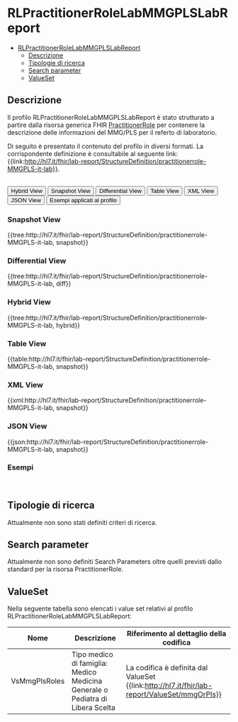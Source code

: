 # RLPractitionerRoleLabMMGPLSLabReport

- [RLPractitionerRoleLabMMGPLSLabReport](#RLPractitionerRoleLabMMGPLSLabReport)
  - [Descrizione](#descrizione)
  - [Tipologie di ricerca](#tipologie-di-ricerca)
  - [Search parameter](#search-parameter)
  - [ValueSet](#valueset)

## Descrizione

Il profilo RLPractitionerRoleLabMMGPLSLabReport è stato strutturato a partire dalla risorsa generica FHIR [PractitionerRole](http://hl7.org/fhir/R4/practitionerrole.html) per contenere la descrizione delle informazioni del MMG/PLS per il referto di laboratorio.

Di seguito è presentato il contenuto del profilo in diversi formati. La corrispondente definizione è consultabile al seguente link: {{link:http://hl7.it/fhir/lab-report/StructureDefinition/practitionerrole-MMGPLS-it-lab}}.

<br>
<div class="tab">
  <button class="tablinks active" onclick="openTab(event, 'Hybrid View')">Hybrid View</button>
  <button class="tablinks" onclick="openTab(event, 'Snapshot View')">Snapshot View</button>
  <button class="tablinks" onclick="openTab(event, 'Differential View')">Differential View</button>
  <button class="tablinks" onclick="openTab(event, 'Table View')">Table View</button>
  <button class="tablinks" onclick="openTab(event, 'XML View')">XML View</button>
  <button class="tablinks" onclick="openTab(event, 'JSON View')">JSON View</button>
  <button class="tablinks" onclick="openTab(event, 'Esempi')">Esempi applicati al profilo</button>
</div>

<div id="Snapshot View" class="tabcontent">
  <h3>Snapshot View</h3>
{{tree:http://hl7.it/fhir/lab-report/StructureDefinition/practitionerrole-MMGPLS-it-lab, snapshot}}
</div>

<div id="Differential View" class="tabcontent">
  <h3>Differential View</h3>
{{tree:http://hl7.it/fhir/lab-report/StructureDefinition/practitionerrole-MMGPLS-it-lab, diff}}
</div>

<div id="Hybrid View" class="tabcontent"  style="display:block">
  <h3>Hybrid View</h3>
{{tree:http://hl7.it/fhir/lab-report/StructureDefinition/practitionerrole-MMGPLS-it-lab, hybrid}}
</div>

<div id="Table View" class="tabcontent">
  <h3>Table View</h3>
{{table:http://hl7.it/fhir/lab-report/StructureDefinition/practitionerrole-MMGPLS-it-lab, snapshot}}
</div>

<div id="XML View" class="tabcontent">
  <h3>XML View</h3>
{{xml:http://hl7.it/fhir/lab-report/StructureDefinition/practitionerrole-MMGPLS-it-lab, snapshot}}
</div>

<div id="JSON View" class="tabcontent">
  <h3>JSON View</h3>
{{json:http://hl7.it/fhir/lab-report/StructureDefinition/practitionerrole-MMGPLS-it-lab, snapshot}}
</div>

<div id="Esempi" class="tabcontent">
  <h3>Esempi</h3>

<br>
</div>

<!-- ===================================================FINE SEZIONE=================================================== -->

## Tipologie di ricerca

Attualmente non sono stati definiti criteri di ricerca.

<!-- ===================================================FINE SEZIONE=================================================== -->

## Search parameter

Attualmente non sono definiti Search Parameters oltre quelli previsti dallo standard per la risorsa PractitionerRole.

<!-- ===================================================FINE SEZIONE=================================================== -->

## ValueSet

Nella seguente tabella sono elencati i value set relativi al profilo RLPractitionerRoleLabMMGPLSLabReport:

| Nome | Descrizione | Riferimento al dettaglio della codifica |
|---|---|---|
| VsMmgPlsRoles | Tipo medico di famiglia: Medico Medicina Generale o Pediatra di Libera Scelta | La codifica è definita dal ValueSet {{link:http://hl7.it/fhir/lab-report/ValueSet/mmgOrPls}} |
